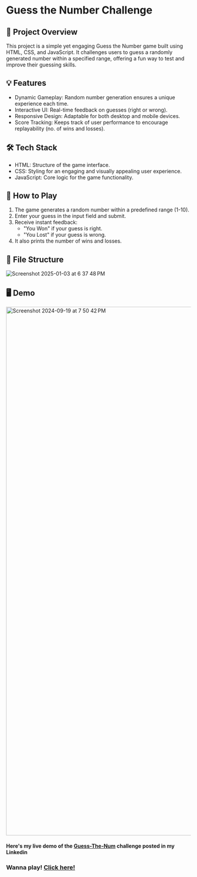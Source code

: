 # Guess the Number Challenge

## 🎯 Project Overview

This project is a simple yet engaging Guess the Number game built using HTML, CSS, and JavaScript. It challenges users to guess a randomly generated number within a specified range, offering a fun way to test and improve their guessing skills.

## 💡 Features

- Dynamic Gameplay: Random number generation ensures a unique experience each time.
- Interactive UI: Real-time feedback on guesses (right or wrong).
- Responsive Design: Adaptable for both desktop and mobile devices.
- Score Tracking: Keeps track of user performance to encourage replayability (no. of wins and losses).
## 🛠️ Tech Stack

- HTML: Structure of the game interface.
- CSS: Styling for an engaging and visually appealing user experience.
- JavaScript: Core logic for the game functionality.
## 🚀 How to Play

1. The game generates a random number within a predefined range (1-10).
2. Enter your guess in the input field and submit.
3. Receive instant feedback:
   - "You Won" if your guess is right.
   - "You Lost" if your guess is wrong.
4. It also prints the number of wins and losses.
## 📂 File Structure

<img  alt="Screenshot 2025-01-03 at 6 37 48 PM" src="https://github.com/user-attachments/assets/e01e6b39-d783-442a-b22a-b322e1285f09" />

## 🖥️ Demo

<img width="1440" alt="Screenshot 2024-09-19 at 7 50 42 PM" src="https://github.com/user-attachments/assets/46498cd2-ca89-429a-bcbd-4d57fd9ac7df" />


#### Here's my live demo of the [Guess-The-Num](https://www.linkedin.com/embed/feed/update/urn:li:ugcPost:7242563911831445505) challenge posted in my Linkedin

### Wanna play!  [Click here!](https://sureshkumard.neocities.org/GuessNum)

<!--
## 📜 License

This project is licensed under the MIT License.
-->
